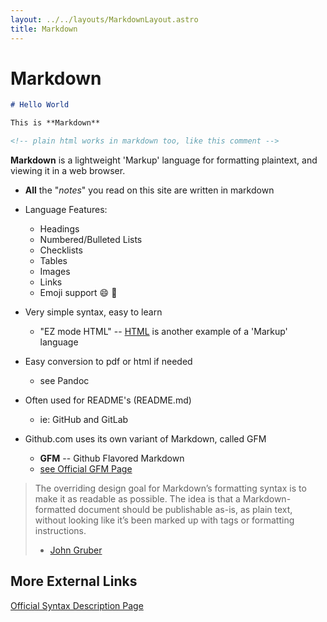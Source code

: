 ```yaml
---
layout: ../../layouts/MarkdownLayout.astro
title: Markdown
---
```


# Markdown
```markdown
# Hello World

This is **Markdown**

<!-- plain html works in markdown too, like this comment -->
```
**Markdown** is a lightweight 'Markup' language for formatting plaintext, and 
viewing it in a web browser.
- **All** the "*notes*" you read on this site are written in markdown

- Language Features:
    - Headings
    - Numbered/Bulleted Lists
    - Checklists
    - Tables
    - Images 
    - Links
    - Emoji support 😄 🤙


- Very simple syntax, easy to learn
    - "EZ mode HTML" -- [HTML](../html) is another example of a 'Markup' language

- Easy conversion to pdf or html if needed
    - see Pandoc

- Often used for README's (README.md)
    - ie: GitHub and GitLab

- Github.com uses its own variant of Markdown, called GFM
    + **GFM** -- Github Flavored Markdown
    + [see Official GFM Page](https://github.github.com/gfm/#what-is-github-flavored-markdown-)

> The overriding design goal for Markdown’s formatting syntax is to make it as 
readable 
> as possible. The idea is that a Markdown-formatted document should be 
publishable as-is, 
> as plain text, without looking like it’s been marked up with tags or 
formatting instructions.
>
> - [John Gruber](https://daringfireball.net/projects/markdown/)

## More External Links
[Official Syntax Description Page](https://daringfireball.net/projects/markdown/syntax)
